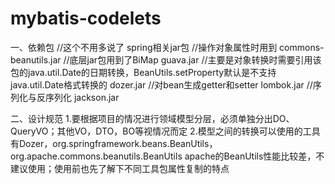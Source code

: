 # mybatis-codelets

一、依赖包
  //这个不用多说了
  spring相关jar包
	//操作对象属性时用到
  commons-beanutils.jar
	//底层jar包用到了BiMap
  guava.jar
	//主要是对象转换时需要引用该包的java.util.Date的日期转换，BeanUtils.setProperty默认是不支持java.util.Date格式转换的
  dozer.jar
  //对bean生成getter和setter
  lombok.jar
  //序列化与反序列化 
  jackson.jar
    
二、设计规范
    1.要根据项目的情况进行领域模型分层，必须单独分出DO、QueryVO；其他VO，DTO，BO等视情况而定
    2.模型之间的转换可以使用的工具有Dozer，org.springframework.beans.BeanUtils，org.apache.commons.beanutils.BeanUtils
      apache的BeanUtils性能比较差，不建议使用；使用前也先了解下不同工具包属性复制的特点

